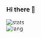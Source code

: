 ### Hi there 👋

<!--
**fupengl/fupengl** is a ✨ _special_ ✨ repository because its `README.md` (this file) appears on your GitHub profile.

Here are some ideas to get you started:

- 🔭 I’m currently working on ...
- 🌱 I’m currently learning ...
- 👯 I’m looking to collaborate on ...
- 🤔 I’m looking for help with ...
- 💬 Ask me about ...
- 📫 How to reach me: ...
- 😄 Pronouns: ...
- ⚡ Fun fact: ...
-->

![stats](https://github-readme-stats.vercel.app/api?username=fupengl&include_all_commits=true&show_icons=true&theme=radical)  
![lang](https://github-readme-stats.vercel.app/api/top-langs/?username=fupengl&show_icons=true&theme=radical&layout=compact)
